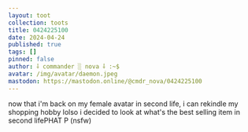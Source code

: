 ```yaml
---
layout: toot
collection: toots
title: 0424225100
date: 2024-04-24
published: true
tags: []
pinned: false
author: ⸸ commander ░ nova ⸸ :~$
avatar: /img/avatar/daemon.jpeg
mastodon: https://mastodon.online/@cmdr_nova/0424225100
---
```


now that i'm back on my female avatar in second life, i can rekindle my shopping hobby lolso i decided to look at what's the best selling item in second lifePHAT P (nsfw)
